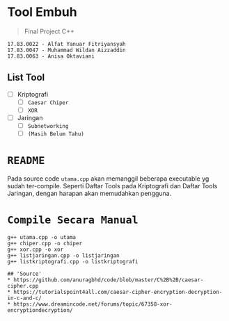 # Tool Embuh 
> Final Project C++
```
17.83.0022 - Alfat Yanuar Fitriyansyah
17.83.0047 - Muhammad Wildan Aizzaddin
17.83.0063 - Anisa Oktaviani
```
## List Tool
- [ ] Kriptografi
    - [ ] `Caesar Chiper`
    - [ ] `XOR`
- [ ] Jaringan
    - [ ] `Subnetworking`
    - [ ] `(Masih Belum Tahu)`
# `README`
Pada source code `utama.cpp` akan memanggil beberapa executable yg sudah ter-compile. Seperti Daftar Tools pada Kriptografi dan Daftar Tools Jaringan, dengan harapan akan memudahkan pengguna.
# `Compile Secara Manual`

```
g++ utama.cpp -o utama
g++ chiper.cpp -o chiper
g++ xor.cpp -o xor
g++ listjaringan.cpp -o listjaringan
g++ listkriptografi.cpp -o listkriptografi

## 'Source'
* https://github.com/anuragbhd/code/blob/master/C%2B%2B/caesar-cipher.cpp
* https://tutorialspoint4all.com/caesar-cipher-encryption-decryption-in-c-and-c/
* https://www.dreamincode.net/forums/topic/67358-xor-encryptiondecryption/
